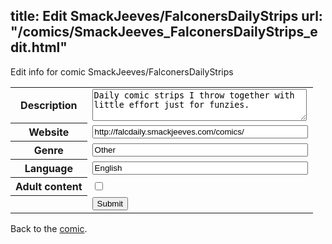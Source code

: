 title: Edit SmackJeeves/FalconersDailyStrips
url: "/comics/SmackJeeves_FalconersDailyStrips_edit.html"
---
Edit info for comic SmackJeeves/FalconersDailyStrips

<form name="comic" action="http://gaepostmail.appspot.com/comic/" method="post">
<table class="comicinfo">
<tr>
<th>Description</th><td><textarea name="description" cols="40" rows="3">Daily comic strips I throw together with little effort just for funzies.</textarea></td>
</tr>
<tr>
<th>Website</th><td><input type="text" name="url" value="http://falcdaily.smackjeeves.com/comics/" size="40"/></td>
</tr>
<tr>
<th>Genre</th><td><input type="text" name="genre" value="Other" size="40"/></td>
</tr>
<tr>
<th>Language</th><td><input type="text" name="language" value="English" size="40"/></td>
</tr>
<tr>
<th>Adult content</th><td><input type="checkbox" name="adult" value="adult" /></td>
</tr>
<tr>
<th></th><td>
<input type="hidden" name="comic" value="SmackJeeves_FalconersDailyStrips" />
<input type="submit" name="submit" value="Submit" />
</td>
</tr>
</table>
</form>

Back to the [comic](SmackJeeves_FalconersDailyStrips.html).
